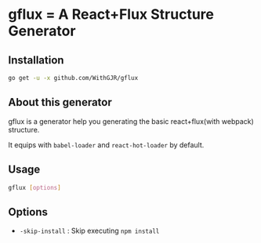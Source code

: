 # gflux = A React+Flux Structure Generator

## Installation

``` bash
go get -u -x github.com/WithGJR/gflux
```

## About this generator

gflux is a generator help you generating the basic react+flux(with webpack) structure.

It equips with `babel-loader` and `react-hot-loader` by default. 

## Usage

``` bash
gflux [options]
```

## Options

- `-skip-install` : Skip executing `npm install`
